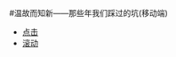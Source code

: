 #温故而知新——那些年我们踩过的坑(移动端)
- [点击](https://github.com/Vicky-fan/F2E-onTheWay/issues/1)
- [滚动](https://github.com/Vicky-fan/F2E-onTheWay/issues/2)